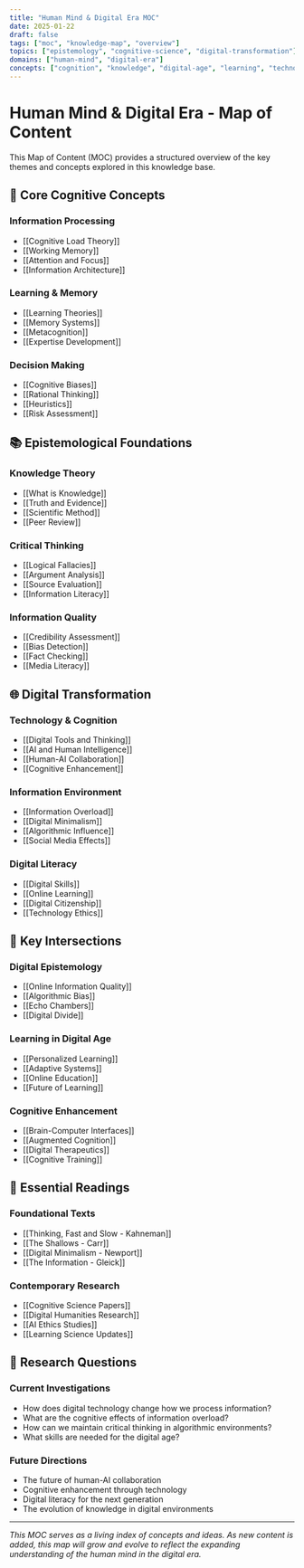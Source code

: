 ```yaml
---
title: "Human Mind & Digital Era MOC"
date: 2025-01-22
draft: false
tags: ["moc", "knowledge-map", "overview"]
topics: ["epistemology", "cognitive-science", "digital-transformation"]
domains: ["human-mind", "digital-era"]
concepts: ["cognition", "knowledge", "digital-age", "learning", "technology"]
---
```


# Human Mind & Digital Era - Map of Content

This Map of Content (MOC) provides a structured overview of the key themes and concepts explored in this knowledge base.

## 🧠 Core Cognitive Concepts

### Information Processing
- [[Cognitive Load Theory]]
- [[Working Memory]]
- [[Attention and Focus]]
- [[Information Architecture]]

### Learning & Memory
- [[Learning Theories]]
- [[Memory Systems]]
- [[Metacognition]]
- [[Expertise Development]]

### Decision Making
- [[Cognitive Biases]]
- [[Rational Thinking]]
- [[Heuristics]]
- [[Risk Assessment]]

## 📚 Epistemological Foundations

### Knowledge Theory
- [[What is Knowledge]]
- [[Truth and Evidence]]
- [[Scientific Method]]
- [[Peer Review]]

### Critical Thinking
- [[Logical Fallacies]]
- [[Argument Analysis]]
- [[Source Evaluation]]
- [[Information Literacy]]

### Information Quality
- [[Credibility Assessment]]
- [[Bias Detection]]
- [[Fact Checking]]
- [[Media Literacy]]

## 🌐 Digital Transformation

### Technology & Cognition
- [[Digital Tools and Thinking]]
- [[AI and Human Intelligence]]
- [[Human-AI Collaboration]]
- [[Cognitive Enhancement]]

### Information Environment
- [[Information Overload]]
- [[Digital Minimalism]]
- [[Algorithmic Influence]]
- [[Social Media Effects]]

### Digital Literacy
- [[Digital Skills]]
- [[Online Learning]]
- [[Digital Citizenship]]
- [[Technology Ethics]]

## 🔗 Key Intersections

### Digital Epistemology
- [[Online Information Quality]]
- [[Algorithmic Bias]]
- [[Echo Chambers]]
- [[Digital Divide]]

### Learning in Digital Age
- [[Personalized Learning]]
- [[Adaptive Systems]]
- [[Online Education]]
- [[Future of Learning]]

### Cognitive Enhancement
- [[Brain-Computer Interfaces]]
- [[Augmented Cognition]]
- [[Digital Therapeutics]]
- [[Cognitive Training]]

## 📖 Essential Readings

### Foundational Texts
- [[Thinking, Fast and Slow - Kahneman]]
- [[The Shallows - Carr]]
- [[Digital Minimalism - Newport]]
- [[The Information - Gleick]]

### Contemporary Research
- [[Cognitive Science Papers]]
- [[Digital Humanities Research]]
- [[AI Ethics Studies]]
- [[Learning Science Updates]]

## 🎯 Research Questions

### Current Investigations
- How does digital technology change how we process information?
- What are the cognitive effects of information overload?
- How can we maintain critical thinking in algorithmic environments?
- What skills are needed for the digital age?

### Future Directions
- The future of human-AI collaboration
- Cognitive enhancement through technology
- Digital literacy for the next generation
- The evolution of knowledge in digital environments

---

*This MOC serves as a living index of concepts and ideas. As new content is added, this map will grow and evolve to reflect the expanding understanding of the human mind in the digital era.*
